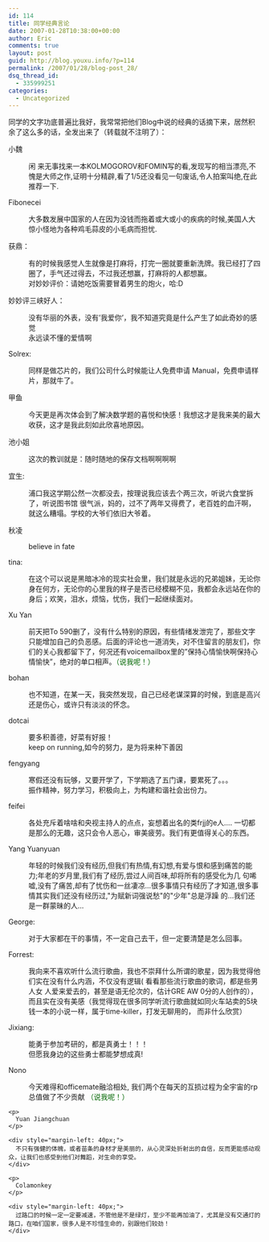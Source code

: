```yaml
---
id: 114
title: 同学经典言论
date: 2007-01-28T10:38:00+00:00
author: Eric
comments: true
layout: post
guid: http://blog.youxu.info/?p=114
permalink: /2007/01/28/blog-post_28/
dsq_thread_id:
  - 335999251
categories:
  - Uncategorized
---
```

同学的文字功底普遍比我好，我常常把他们Blog中说的经典的话摘下来，居然积余了这么多的话，全发出来了（转载就不注明了）：

小魏

<div style="margin-left: 40px;">
  闲 来无事找来一本KOLMOGOROV和FOMIN写的<elements of the theory of functions and functional analysis>看,发现写的相当漂亮,不愧是大师之作,证明十分精辟,看了1/5还没看见一句废话,令人拍案叫绝,在此推荐一下.
</div>

Fibonecei

<div style="margin-left: 40px;">
  大多数发展中国家的人在因为没钱而拖着或大或小的疾病的时候,美国人大惊小怪地为各种鸡毛蒜皮的小毛病而担忧.
</div>

获鼎：

<div style="margin-left: 40px;">
  有的时候我感觉人生就像是打麻将，打完一圈就要重新洗牌。我已经打了四圈了，手气还过得去，不过我还想赢，打麻将的人都想赢。<br /> 对妙妙评价：请她吃饭需要冒着男生的炮火，哈:D
</div>

妙妙评三峡好人：

<div style="margin-left: 40px;">
  没有华丽的外表，没有&#8217;我爱你&#8217;，我不知道究竟是什么产生了如此奇妙的感觉<br /> 永远读不懂的爱情啊
</div>

Solrex:

<div style="margin-left: 40px;">
  同样是做芯片的，我们公司什么时候能让人免费申请 Manual，免费申请样片，那就牛了。
</div>

甲鱼

<div style="margin-left: 40px;">
  今天更是再次体会到了解决数学题的喜悦和快感！我想这才是我来美的最大收获，这才是我此刻如此欣喜地原因。
</div>

池小姐

<div style="margin-left: 40px;">
  这次的教训就是：随时随地的保存文档啊啊啊啊</p>
</div>

宜生:

<div style="margin-left: 40px;">
  浦口我这学期公然一次都没去，按理说我应该去个两三次，听说六食堂拆了，听说图书馆 很气派，妈的，过不了两年又得费了，老百姓的血汗啊，就这么糟塌。学校的大爷们依旧大爷着。
</div>

秋凌

<div style="margin-left: 40px;">
  believe in fate</p>
</div>

tina:

<div style="margin-left: 40px;">
  在这个可以说是黑暗冰冷的现实社会里，我们就是永远的兄弟姐妹，无论你身在何方，无论你的心里我的样子是否已经模糊不见，我都会永远站在你的身后；欢笑，泪水，烦恼，忧伤，我们一起继续面对。
</div>

Xu Yan

<div style="margin-left: 40px;">
  前天把To 590删了，没有什么特别的原因，有些情绪发泄完了，那些文字只能增加自己的负恶感。后面的评论也一道消失，对不住留言的朋友们，你们的关心我都留下了，何况还有voicemailbox里的&#8221;保持心情愉快啊保持心情愉快&#8221;，绝对的单口相声。<span style="color: rgb(0, 102, 0);">（说我呢！）</span>
</div>

bohan

<div style="margin-left: 40px;">
  也不知道，在某一天，我突然发现，自己已经老谋深算的时候，到底是高兴还是伤心，或许只有淡淡的怀念。
</div>

dotcai

<div style="margin-left: 40px;">
  要多积善德，好菜有好报！<br /> keep on running,如今的努力，是为将来种下善因
</div>

fengyang 

<div style="margin-left: 40px;">
  寒假还没有玩够，又要开学了，下学期选了五门课，要累死了。。。<br /> 振作精神，努力学习，积极向上，为构建和谐社会出份力。
</div>

feifei

<div style="margin-left: 40px;">
  各处充斥着啥啥和央视主持人的点点，妄想着出名的类frjj的e人&#8230;. 一切都是那么的无趣，这只会令人恶心，审美疲劳。我们有更值得关心的东西。
</div>

Yang Yuanyuan

<div style="margin-left: 40px;">
  年轻的时候我们没有经历,但我们有热情,有幻想,有爱与恨和感到痛苦的能力;年老的岁月里,我们有了经历,尝过人间百味,却将所有的感受化为几 句唏嘘,没有了痛苦,却有了忧伤和一丝凄凉&#8230;很多事情只有经历了才知道,很多事情其实我们还没有经历过,"为赋新词强说愁"的"少年"总是浮躁 的&#8230;我们还是一群蒙昧的人&#8230; </p>
</div>

George:

<div style="margin-left: 40px;">
  对于大家都在干的事情，不一定自己去干，但一定要清楚是怎么回事。
</div>

Forrest:

<div style="margin-left: 40px;">
  我向来不喜欢听什么流行歌曲，我也不崇拜什么所谓的歌星，因为我觉得他们实在没有什么内涵，不仅没有逻辑( 看看那些流行歌曲的歌词，都是些男人女 人爱来爱去的，甚至是语无伦次的，估计GRE AW 0分的人创作的），而且实在没有美感（我觉得现在很多同学听流行歌曲就如同火车站卖的5块钱一本的小说一样，属于time-killer，打发无聊用的， 而非什么欣赏）
</div>

Jixiang:

<div style="margin-left: 40px;">
  能勇于参加考研的，都是真勇士！！！<br /> 但愿我身边的这些勇士都能梦想成真!
</div>

Nono

<div style="margin-left: 40px;">
  今天难得和officemate融洽相处, 我们两个在每天的互损过程为全宇宙的rp总值做了不少贡献 <span style="color: rgb(0, 102, 0);"> （说我呢！）</p> 
  
  <p>
    </span></div> 
    
    <p>
      Yuan Jiangchuan
    </p>
    
    <div style="margin-left: 40px;">
      不只有强健的体魄，或者苗条的身材才是美丽的，从心灵深处折射出的自信，反而更能感动观众，让我们也感受到他们对舞蹈，对生命的享受。
    </div>
    
    <p>
      Colamonkey
    </p>
    
    <div style="margin-left: 40px;">
      过路口的时候一定一定要减速，不管他是不是绿灯，至少不能再加油了，尤其是没有交通灯的路口，在咱们国家，很多人是不珍惜生命的，别跟他们较劲！
    </div>